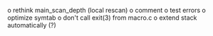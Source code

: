 o rethink main_scan_depth (local rescan)
o comment
o test errors
o optimize symtab
o don't call exit(3) from macro.c
o extend stack automatically (?)
